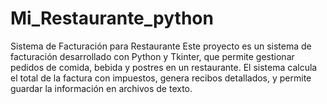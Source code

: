 # Mi_Restaurante_python
Sistema de Facturación para Restaurante Este proyecto es un sistema de facturación desarrollado con Python y Tkinter, que permite gestionar pedidos de comida, bebida y postres en un restaurante. El sistema calcula el total de la factura con impuestos, genera recibos detallados, y permite guardar la información en archivos de texto. 
